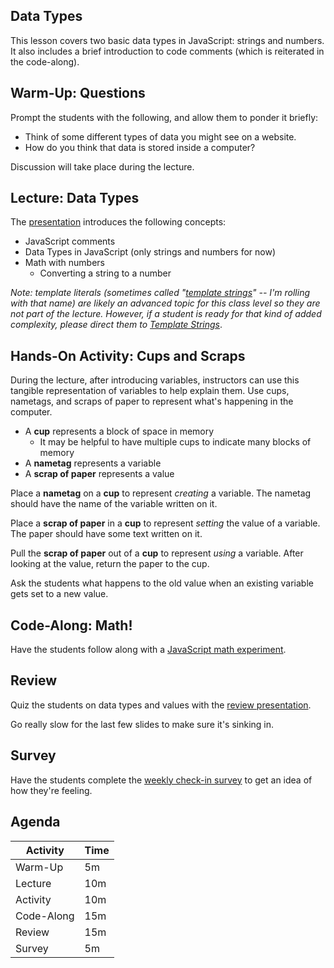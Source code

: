 ## Data Types
This lesson covers two basic data types in JavaScript: strings and numbers. It also includes a brief introduction to code comments (which is reiterated in the code-along).

## Warm-Up: Questions
Prompt the students with the following, and allow them to ponder it briefly:

- Think of some different types of data you might see on a website.
- How do you think that data is stored inside a computer?

Discussion will take place during the lecture.

## Lecture: Data Types
The [presentation](DataTypes.pptx) introduces the following concepts:

- JavaScript comments
- Data Types in JavaScript (only strings and numbers for now)
- Math with numbers
    - Converting a string to a number

_Note: template literals (sometimes called "[template strings](https://developer.chrome.com/blog/es6-template-strings/)" -- I'm rolling with that name) are likely an advanced topic for this class level so they are not part of the lecture. However, if a student is ready for that kind of added complexity, please direct them to [Template Strings](TemplateStrings.md)_.

## Hands-On Activity: Cups and Scraps
During the lecture, after introducing variables, instructors can use this tangible representation of variables to help explain them. Use cups, nametags, and scraps of paper to represent what's happening in the computer.

- A **cup** represents a block of space in memory
    - It may be helpful to have multiple cups to indicate many blocks of memory
- A **nametag** represents a variable
- A **scrap of paper** represents a value

Place a **nametag** on a **cup** to represent _creating_ a variable. The nametag should have the name of the variable written on it.

Place a **scrap of paper** in a **cup** to represent _setting_ the value of a variable. The paper should have some text written on it.

Pull the **scrap of paper** out of a **cup** to represent _using_ a variable. After looking at the value, return the paper to the cup.

Ask the students what happens to the old value when an existing variable gets set to a new value.

## Code-Along: Math!
Have the students follow along with a [JavaScript math experiment](CodeAlong.md).

## Review
Quiz the students on data types and values with the [review presentation](Review.pptx).

Go really slow for the last few slides to make sure it's sinking in.

## Survey
Have the students complete the [weekly check-in survey](https://forms.gle/Ax6GpB9eHtfvYnPR8) to get an idea of how they're feeling.

## Agenda

| Activity | Time |
|-|-|
| Warm-Up | 5m |
| Lecture | 10m |
| Activity | 10m |
| Code-Along | 15m |
| Review | 15m |
| Survey | 5m |
